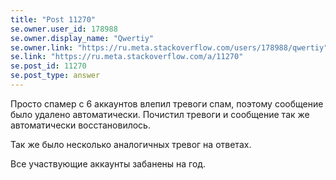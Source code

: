 ```yaml
---
title: "Post 11270"
se.owner.user_id: 178988
se.owner.display_name: "Qwertiy"
se.owner.link: "https://ru.meta.stackoverflow.com/users/178988/qwertiy"
se.link: "https://ru.meta.stackoverflow.com/a/11270"
se.post_id: 11270
se.post_type: answer
---
```

<p>Просто спамер с 6 аккаунтов влепил тревоги спам, поэтому сообщение было удалено автоматически. Почистил тревоги и сообщение так же автоматически восстановилось.</p>
<p>Так же было несколько аналогичных тревог на ответах.</p>
<p>Все участвующие аккаунты забанены на год.</p>
